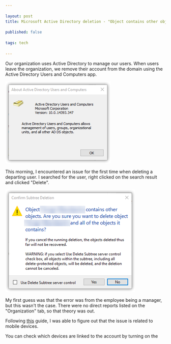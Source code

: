 ```yaml
---

layout: post
title: Microsoft Active Directory deletion - "Object contains other objects"

published: false

tags: tech

---
```


Our organization uses Active Directory to manage our users. When users leave the organization, we remove their account from the domain using the Active Directory Users and Computers app. 

![Screenshot of my current version of Microsoft Active Directory Users and Computers version 10.0.14393.347](/images/2017-05-04-Active-Directory-Users-and-Computers.png)

This morning, I encountered an issue for the first time when deleting a departing user. I searched for the user, right clicked on the search result and clicked "Delete". 

![Screenshot of the Microsoft Active Directory Subtree Deletion confirmation window](/images/2017-05-04-Active-Directory-delete-confirmation.png)

My first guess was that the error was from the employee being a manager, but this wasn't the case. There were no direct reports listed on the "Organization" tab, so that theory was out.

Following [this](https://social.technet.microsoft.com/Forums/ie/en-US/02240017-cab8-46cd-8442-cf585db8ad72/active-directory-user-account-question-object-name-contains-other-objects-are-you-sure-you?forum=winserverDS) guide, I was able to figure out that the issue is related to mobile devices.

You can check which devices are linked to the account by turning on the 